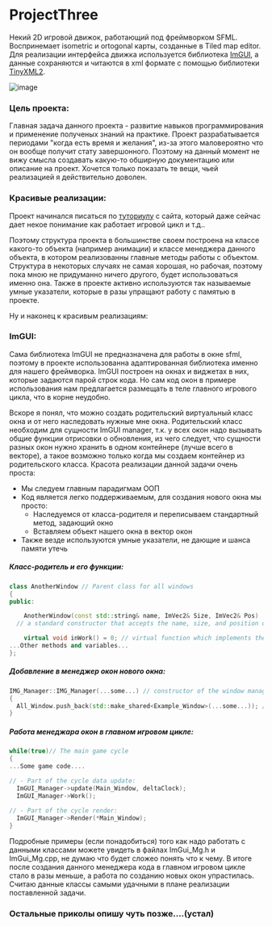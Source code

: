 # ProjectThree
Некий 2D игровой движок, работающий под фреймворком SFML. Воспринемает isometric и ortogonal карты, созданные в Tiled map editor.
Для реализации интерфейса движка используется библиотека [ImGUI](https://github.com/eliasdaler/imgui-sfml), а данные сохраняются и читаются в xml формате с помощью библиотеки [TinyXML2](https://github.com/leethomason/tinyxml2).

![image](https://user-images.githubusercontent.com/57567072/157476781-ce84073d-d0e6-449b-9af3-ba689a18a808.png)

### Цель проекта:
Главная задача данного проекта - развитие навыков программирования и применение полученых знаний на практике. 
Проект разрабатывается периодами "когда есть время и желания", из-за этого маловероятно что он вообще получит стату завершонного.
Поэтому на данный момент не вижу смысла создавать какую-то обширную документацию или описание на проект.
Хочется только показать те вещи, чьей реализацией я действительно доволен.

### Красивые реализации:
Проект начинался писаться по [туториулу](https://kychka-pc.ru/sfml/urok-1-podklyuchenie-biblioteki-k-srede-razrabotki-visual-studio-2013.html) с сайта, который даже сейчас дает некое понимание как работает игровой цикл и т.д..

Поэтому структура проекта в большинстве своем построена на классе какого-то объекта (например анимации) и классе менеджера данного объекта, в котором реализованны главные методы работы с объектом. 
Структура в некоторых случаях не самая хорошая, но рабочая, поэтому пока мною не придуманно ничего другого, будет использоваться именно она.
Также в проекте активно используются так называемые умные указатели, которые в разы упращают работу с памятью в проекте. 

Ну и наконец к красивым реализациям:

### ImGUI:
Сама библиотека ImGUI не предназначена для работы в окне sfml, поэтому в проекте использованна адаптированная библиотека именно для нашего фреймворка.
ImGUI построен на окнах и виджетах в них, которые задаются парой строк кода. Но сам код окон в примере использования нам предлагается размещать в теле главного игрового цикла, что в корне неудобно.

Вскоре я понял, что можно создать родительский виртуальный класс окна и от него наследовать нужные мне окна.
Родительский класс необходим для сущности ImGUI manager, т.к. у всех окон надо вызывать общие функции отрисовки о обновления, из чего следует, что сущности разных окон нужно хранить в одном контейнере (лучше всего в векторе), а такое возможно только когда мы создаем контейнер из родительского класса. 
Красота реализации данной задачи очень проста:
- Мы следуем главным парадигмам ООП
- Код является легко поддерживаемым, для создания нового окна мы просто:
  - Наследуемся от класса-родителя и переписываем стандартный метод, задающий окно
  - Вставляем объект нашего окна в вектор окон
- Также везде используются умные указатели, не дающие и шанса памяти утечь
##### Класс-родитель и его функции:
```c++
class AnotherWindow // Parent class for all windows
{
public:

	AnotherWindow(const std::string& name, ImVec2& Size, ImVec2& Pos) : name_Windows(name), WinSize(Size), WinPos(Pos) {}
  // a standard constructor that accepts the name, size, and position of the window

	virtual void inWork() = 0; // virtual function which implements the functionality of the window
...Other methods and variables...
};
```
##### Добавление в менеджер окон нового окна:
```c++
IMG_Manager::IMG_Manager(...some...) // constructor of the window manager class
{
  All_Window.push_back(std::make_shared<Example_Window>(...some...)); // adding a new window to the window vector
}
```
##### Работа менеджара окон в главном игровом цикле:
```c++
while(true)// The main game cycle
{
...Some game code....

// - Part of the cycle data update:
  ImGUI_Manager->update(Main_Window, deltaClock);
  ImGUI_Manager->Work();
  
// - Part of the cycle render:
  ImGUI_Manager->Render(*Main_Window);
}
```

Подробные примеры (если понадобиться) того как надо работать с данными классами можете увидеть в файлах ImGui_Mg.h и ImGui_Mg.cpp, не думаю что будет сложео понять что к чему. 
В итоге после создания данного менеджера кода в главном игровом цикле стало в разы меньше, а работа по созданию новых окон упрастилась.
Считаю данные классы самыми удачными в плане реализации поставленной задачи.

### Остальные приколы опишу чуть позже....(устал)

